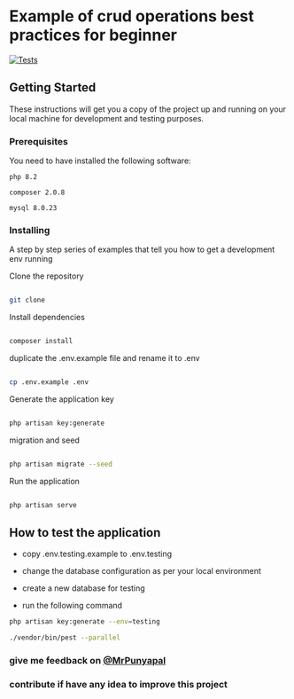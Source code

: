 # Example of crud operations best practices for beginner
[![Tests](https://github.com/mr-punyapal/basic-crud/actions/workflows/tests.yml/badge.svg)](https://github.com/mr-punyapal/basic-crud/actions/workflows/tests.yml)
## Getting Started

These instructions will get you a copy of the project up and running on your local machine for development and testing purposes.

### Prerequisites

You need to have installed the following software:

```
php 8.2

composer 2.0.8

mysql 8.0.23
```

### Installing

A step by step series of examples that tell you how to get a development env running

Clone the repository

```bash

git clone

```

Install dependencies

```bash

composer install

```

duplicate the .env.example file and rename it to .env

```bash

cp .env.example .env

```

Generate the application key

```bash

php artisan key:generate

```

migration and seed

```bash

php artisan migrate --seed

```

Run the application

```bash

php artisan serve

```

## How to test the application

- copy .env.testing.example to .env.testing

- change the database configuration as per your local environment

- create a new database for testing

- run the following command


```bash
php artisan key:generate --env=testing
```
```bash
./vendor/bin/pest --parallel
```

### give me feedback on  [@MrPunyapal](https://x.com/MrPunyapal)

### contribute if have any idea to improve this project




